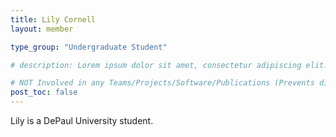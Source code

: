 ```yaml
---
title: Lily Cornell
layout: member

type_group: "Undergraduate Student"

# description: Lorem ipsum dolor sit amet, consectetur adipiscing elit.

# NOT Involved in any Teams/Projects/Software/Publications (Prevents display of section table of contents)
post_toc: false
---
```

Lily is a DePaul University student.
